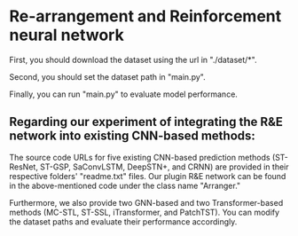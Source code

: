 # Re-arrangement and Reinforcement neural network

First, you should download the dataset using the url in "./dataset/*".

Second, you should set the dataset path in "main.py".

Finally, you can run "main.py" to evaluate model performance.

## Regarding our experiment of integrating the R&E network into existing CNN-based methods: 
The source code URLs for five existing CNN-based prediction methods (ST-ResNet, ST-GSP, SaConvLSTM, DeepSTN+, and CRNN) are provided in their respective folders' "readme.txt" files. Our plugin R&E network can be found in the above-mentioned code under the class name "Arranger."

Furthermore, we also provide two GNN-based and two Transformer-based methods (MC-STL, ST-SSL, iTransformer, and PatchTST). You can modify the dataset paths and evaluate their performance accordingly.

